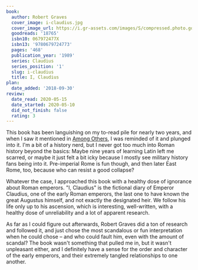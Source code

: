 ```yaml
---
book:
  author: Robert Graves
  cover_image: i-claudius.jpg
  cover_image_url: https://i.gr-assets.com/images/S/compressed.photo.goodreads.com/books/1388185810l/18765.jpg
  goodreads: '18765'
  isbn10: 067972477X
  isbn13: '9780679724773'
  pages: '468'
  publication_year: '1989'
  series: Claudius
  series_position: '1'
  slug: i-claudius
  title: I, Claudius
plan:
  date_added: '2018-09-30'
review:
  date_read: 2020-05-15
  date_started: 2020-05-10
  did_not_finish: false
  rating: 3
---
```


This book has been languishing on my to-read pile for nearly two years, and when I saw it mentioned in [Among
Others](https://books.rixx.de/reviews/2020/among-others), I was reminded of it and plunged into it. I'm a bit of a
history nerd, but I never got too much into Roman history beyond the basics: Maybe nine years of learning Latin left me
scarred, or maybe it just felt a bit icky because I mostly see military history fans being into it. Pre-imperial Rome
is fun though, and then later East Rome, too, because who can resist a good collapse?

Whatever the case, I approached this book with a healthy dose of ignorance about Roman emperors. "I, Claudius" is the
fictional diary of Emperor Claudius, one of the early Roman emperors, the last one to have known the great Augustus
himself, and not exactly the designated heir. We follow his life only up to his ascension, which is interesting,
well-written, with a healthy dose of unreliability and a lot of apparent research.

As far as I could figure out afterwards, Robert Graves did a ton of research and followed it, and just chose the most
scandalous or fun interpretation when he could chose – and who could fault him, even with the amount of scandal?
The book wasn't something that pulled me in, but it wasn't unpleasant either, and I definitely have a sense for the
order and character of the early emperors, and their extremely tangled relationships to one another.
